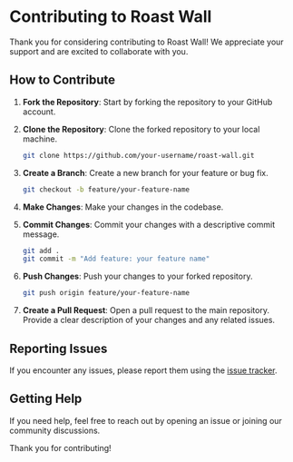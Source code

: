 # Contributing to Roast Wall

Thank you for considering contributing to Roast Wall! We appreciate your support and are excited to collaborate with you.

## How to Contribute

1. **Fork the Repository**: Start by forking the repository to your GitHub account.

2. **Clone the Repository**: Clone the forked repository to your local machine.
    ```sh
    git clone https://github.com/your-username/roast-wall.git
    ```

3. **Create a Branch**: Create a new branch for your feature or bug fix.
    ```sh
    git checkout -b feature/your-feature-name
    ```

4. **Make Changes**: Make your changes in the codebase.

5. **Commit Changes**: Commit your changes with a descriptive commit message.
    ```sh
    git add .
    git commit -m "Add feature: your feature name"
    ```

6. **Push Changes**: Push your changes to your forked repository.
    ```sh
    git push origin feature/your-feature-name
    ```

7. **Create a Pull Request**: Open a pull request to the main repository. Provide a clear description of your changes and any related issues.

## Reporting Issues

If you encounter any issues, please report them using the [issue tracker](https://github.com/your-username/roast-wall/issues).

## Getting Help

If you need help, feel free to reach out by opening an issue or joining our community discussions.

Thank you for contributing!
